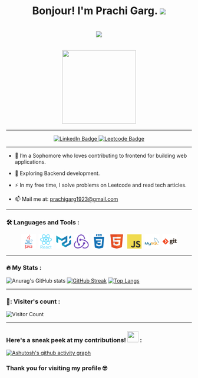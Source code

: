 <h1 align="center">
  Bonjour! I'm Prachi Garg.
  <img src="https://media.giphy.com/media/hvRJCLFzcasrR4ia7z/giphy.gif" width="30px"/>
  <p align="center">
  <a href="https://github.com/CodeWhiteWeb/CodeWhiteWeb"><img src="https://readme-typing-svg.herokuapp.com?color=%2336BCF7&center=true&vCenter=true&lines=Hi+%2C+welcome+to+my+Github+page;I+am+Prachi+Garg;I+am+a+Sophomore;Web+Developer<3"></a>
</p>
<!--   <p align="center">
  <a href="https://github.com/CodeWhiteWeb/CodeWhiteWeb"><img src="https://readme-typing-svg.herokuapp.com?color=%2336BCF7&center=true&vCenter=true&lines=Hi+%2C+welcome+to+my+Github+page;I+am+CodeWhiteWeb;I+am+a+High+school+student;Web+Dev;Game+Dev;Bot+Dev;Crypto+Lover+%3C3"></a>
</p> -->
</h1>
<div id="header" align="center">
  <img src="https://media1.giphy.com/media/NgurY1o4z080Jfoyzw/giphy.gif?cid=790b761172069011fdeb67651202bf83701eda83a2a81c19&rid=giphy.gif&ct=s" width="200" height="200"/>
</div>
<hr>
<div id="badges" align="center">
  <a href="https://www.linkedin.com/in/pg1923/">
    <img src="https://img.shields.io/badge/LinkedIn-blue?style=for-the-badge&logo=linkedin&logoColor=white" alt="LinkedIn Badge"/>
  </a>
  
  <a href="https://leetcode.com/prachigarg09/">
    <img src="https://img.shields.io/badge/Leetcode-black?style=for-the-badge&logo=leetcode&logoColor=white" alt="Leetcode Badge"/>
  </a>
  
</div>

<hr>
 
- :telescope: I’m a Sophomore who loves contributing to frontend for building web applications.

- :seedling: Exploring Backend development.

- :zap: In my free time, I solve problems on Leetcode and read tech articles.

- :mailbox: Mail me at: prachigarg1923@gmail.com

---

### :hammer_and_wrench: Languages and Tools :
  <div align="center">
  <img src="https://github.com/devicons/devicon/blob/master/icons/java/java-original-wordmark.svg" title="Java" alt="Java" width="40" height="40"/>&nbsp;
  <img src="https://github.com/devicons/devicon/blob/master/icons/react/react-original-wordmark.svg" title="React" alt="React" width="40" height="40"/>&nbsp;
<!--   <img src="https://github.com/devicons/devicon/blob/master/icons/spring/spring-original-wordmark.svg" title="Spring" alt="Spring" width="40" height="40"/>&nbsp; -->
  <img src="https://github.com/devicons/devicon/blob/master/icons/materialui/materialui-original.svg" title="Material UI" alt="Material UI" width="40" height="40"/>&nbsp;
<!--   <img src="https://github.com/devicons/devicon/blob/master/icons/flutter/flutter-original.svg" title="Flutter" alt="Flutter" width="40" height="40"/>&nbsp; -->
  <img src="https://github.com/devicons/devicon/blob/master/icons/redux/redux-original.svg" title="Redux" alt="Redux " width="40" height="40"/>&nbsp;
  <img src="https://github.com/devicons/devicon/blob/master/icons/css3/css3-plain-wordmark.svg"  title="CSS3" alt="CSS" width="40" height="40"/>&nbsp;
  <img src="https://github.com/devicons/devicon/blob/master/icons/html5/html5-original.svg" title="HTML5" alt="HTML" width="40" height="40"/>&nbsp;
  <img src="https://github.com/devicons/devicon/blob/master/icons/javascript/javascript-original.svg" title="JavaScript" alt="JavaScript" width="40" height="40"/>&nbsp;
<!--   <img src="https://github.com/devicons/devicon/blob/master/icons/firebase/firebase-plain-wordmark.svg" title="Firebase" alt="Firebase" width="40" height="40"/>&nbsp; -->
<!--   <img src="https://github.com/devicons/devicon/blob/master/icons/gatsby/gatsby-original.svg" title="Gatsby"  alt="Gatsby" width="40" height="40"/>&nbsp; -->
  <img src="https://github.com/devicons/devicon/blob/master/icons/mysql/mysql-original-wordmark.svg" title="MySQL"  alt="MySQL" width="40" height="40"/>&nbsp;
<!--   <img src="https://github.com/devicons/devicon/blob/master/icons/nodejs/nodejs-original-wordmark.svg" title="NodeJS" alt="NodeJS" width="40" height="40"/>&nbsp; -->
<!--   <img src="https://github.com/devicons/devicon/blob/master/icons/amazonwebservices/amazonwebservices-plain-wordmark.svg" title="AWS" alt="AWS" width="40" height="40"/>&nbsp; -->
  <img src="https://github.com/devicons/devicon/blob/master/icons/git/git-original-wordmark.svg" title="Git" **alt="Git" width="40" height="40"/>
</div>

---

### :fire: My Stats :

![Anurag's GitHub stats](https://github-readme-stats.vercel.app/api?username=prachigarg19&show_icons=true&theme=dark)
[![GitHub Streak](http://github-readme-streak-stats.herokuapp.com?user=prachigarg19&theme=dark&background=000000)](https://git.io/streak-stats)
[![Top Langs](https://github-readme-stats.vercel.app/api/top-langs/?username=prachigarg19&layout=compact&theme=vision-friendly-dark)](https://github.com/anuraghazra/github-readme-stats)

---

### 👀: Visiter's count :


![Visitor Count](https://profile-counter.glitch.me/{prachigarg19}/count.svg)

---

### Here's a sneak peek at my contributions! <img src= "https://c.tenor.com/BczFoyx41WoAAAAj/swallowed-the-mighty-ones.gif" width= "30" height= "30">  :

[![Ashutosh's github activity graph](https://activity-graph.herokuapp.com/graph?username=prachigarg19)](https://github.com/ashutosh00710/github-readme-activity-graph)


### Thank you for visiting my profile 🤓 
<!---
prachigarg19/prachigarg19 is a ✨ special ✨ repository because its `README.md` (this file) appears on your GitHub profile.
You can click the Preview link to take a look at your changes.
--->

